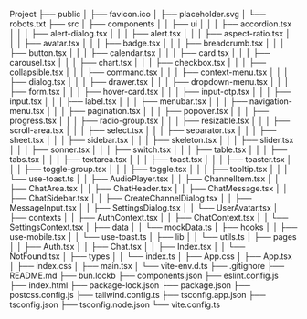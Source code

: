 Project
├── public
│ ├── favicon.ico
│ ├── placeholder.svg
│ └── robots.txt
├── src
│ ├── components
│ │ ├── ui
│ │ │ ├── accordion.tsx
│ │ │ ├── alert-dialog.tsx
│ │ │ ├── alert.tsx
│ │ │ ├── aspect-ratio.tsx
│ │ │ ├── avatar.tsx
│ │ │ ├── badge.tsx
│ │ │ ├── breadcrumb.tsx
│ │ │ ├── button.tsx
│ │ │ ├── calendar.tsx
│ │ │ ├── card.tsx
│ │ │ ├── carousel.tsx
│ │ │ ├── chart.tsx
│ │ │ ├── checkbox.tsx
│ │ │ ├── collapsible.tsx
│ │ │ ├── command.tsx
│ │ │ ├── context-menu.tsx
│ │ │ ├── dialog.tsx
│ │ │ ├── drawer.tsx
│ │ │ ├── dropdown-menu.tsx
│ │ │ ├── form.tsx
│ │ │ ├── hover-card.tsx
│ │ │ ├── input-otp.tsx
│ │ │ ├── input.tsx
│ │ │ ├── label.tsx
│ │ │ ├── menubar.tsx
│ │ │ ├── navigation-menu.tsx
│ │ │ ├── pagination.tsx
│ │ │ ├── popover.tsx
│ │ │ ├── progress.tsx
│ │ │ ├── radio-group.tsx
│ │ │ ├── resizable.tsx
│ │ │ ├── scroll-area.tsx
│ │ │ ├── select.tsx
│ │ │ ├── separator.tsx
│ │ │ ├── sheet.tsx
│ │ │ ├── sidebar.tsx
│ │ │ ├── skeleton.tsx
│ │ │ ├── slider.tsx
│ │ │ ├── sonner.tsx
│ │ │ ├── switch.tsx
│ │ │ ├── table.tsx
│ │ │ ├── tabs.tsx
│ │ │ ├── textarea.tsx
│ │ │ ├── toast.tsx
│ │ │ ├── toaster.tsx
│ │ │ ├── toggle-group.tsx
│ │ │ ├── toggle.tsx
│ │ │ ├── tooltip.tsx
│ │ │ └── use-toast.ts
│ │ ├── AudioPlayer.tsx
│ │ ├── ChannelItem.tsx
│ │ ├── ChatArea.tsx
│ │ ├── ChatHeader.tsx
│ │ ├── ChatMessage.tsx
│ │ ├── ChatSidebar.tsx
│ │ ├── CreateChannelDialog.tsx
│ │ ├── MessageInput.tsx
│ │ ├── SettingsDialog.tsx
│ │ └── UserAvatar.tsx
│ ├── contexts
│ │ ├── AuthContext.tsx
│ │ ├── ChatContext.tsx
│ │ └── SettingsContext.tsx
│ ├── data
│ │ └── mockData.ts
│ ├── hooks
│ │ ├── use-mobile.tsx
│ │ └── use-toast.ts
│ ├── lib
│ │ └── utils.ts
│ ├── pages
│ │ ├── Auth.tsx
│ │ ├── Chat.tsx
│ │ ├── Index.tsx
│ │ └── NotFound.tsx
│ ├── types
│ │ └── index.ts
│ ├── App.css
│ ├── App.tsx
│ ├── index.css
│ ├── main.tsx
│ └── vite-env.d.ts
├── .gitignore
├── README.md
├── bun.lockb
├── components.json
├── eslint.config.js
├── index.html
├── package-lock.json
├── package.json
├── postcss.config.js
├── tailwind.config.ts
├── tsconfig.app.json
├── tsconfig.json
├── tsconfig.node.json
└── vite.config.ts
